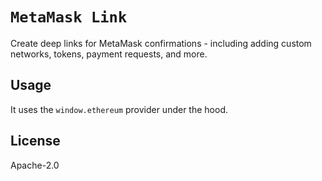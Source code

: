 # `MetaMask Link`

Create deep links for MetaMask confirmations - including adding custom networks, tokens, payment requests, and more. 

## Usage

It uses the `window.ethereum` provider under the hood.

## License

Apache-2.0

